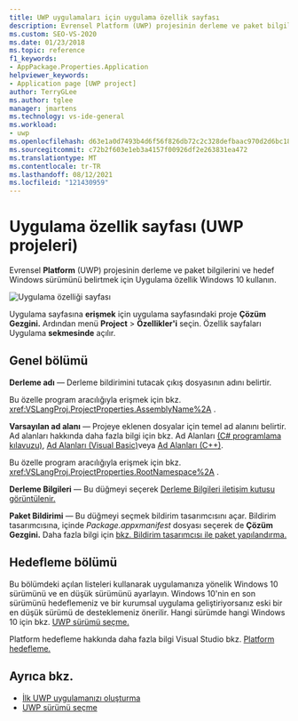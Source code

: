 ```yaml
---
title: UWP uygulamaları için uygulama özellik sayfası
description: Evrensel Platform (UWP) projesinin derleme ve paket bilgilerini ve hedef Windows belirtmek için Uygulama sayfasını kullanmayı Windows 10 öğrenin.
ms.custom: SEO-VS-2020
ms.date: 01/23/2018
ms.topic: reference
f1_keywords:
- AppPackage.Properties.Application
helpviewer_keywords:
- Application page [UWP project]
author: TerryGLee
ms.author: tglee
manager: jmartens
ms.technology: vs-ide-general
ms.workload:
- uwp
ms.openlocfilehash: d63e1a0d7493b4d6f56f826db72c2c328defbaac970d2d6bc18ca8b42b339c92
ms.sourcegitcommit: c72b2f603e1eb3a4157f00926df2e263831ea472
ms.translationtype: MT
ms.contentlocale: tr-TR
ms.lasthandoff: 08/12/2021
ms.locfileid: "121430959"
---
```

# <a name="application-property-page-uwp-projects"></a>Uygulama özellik sayfası (UWP projeleri)

Evrensel **Platform** (UWP) projesinin derleme ve paket bilgilerini ve hedef Windows sürümünü belirtmek için Uygulama özellik Windows 10 kullanın.

![Uygulama özelliği sayfası](media/application-page-uwp.png)

Uygulama sayfasına **erişmek** için uygulama sayfasındaki proje **Çözüm Gezgini.** Ardından menü **Project**  >  **Özellikler'i** seçin. Özellik sayfaları Uygulama **sekmesinde** açılır.

## <a name="general-section"></a>Genel bölümü

**Derleme adı** &mdash; Derleme bildirimini tutacak çıkış dosyasının adını belirtir.

Bu özelle program aracılığıyla erişmek için bkz. <xref:VSLangProj.ProjectProperties.AssemblyName%2A> .

**Varsayılan ad alanı** &mdash; Projeye eklenen dosyalar için temel ad alanını belirtir. Ad alanları hakkında daha fazla bilgi için bkz. Ad Alanları [(C# programlama kılavuzu)](/dotnet/csharp/programming-guide/namespaces/), [Ad Alanları (Visual Basic)](/dotnet/visual-basic/programming-guide/program-structure/namespaces)veya [Ad Alanları (C++)](/cpp/cpp/namespaces-cpp).

Bu özelle program aracılığıyla erişmek için bkz. <xref:VSLangProj.ProjectProperties.RootNamespace%2A> .

**Derleme Bilgileri** &mdash; Bu düğmeyi seçerek [Derleme Bilgileri iletişim kutusu görüntülenir.](../../ide/reference/assembly-information-dialog-box.md)

**Paket Bildirimi** &mdash; Bu düğmeyi seçmek bildirim tasarımcısını açar. Bildirim tasarımcısına, içinde _Package.appxmanifest_ dosyası seçerek de **Çözüm Gezgini.** Daha fazla bilgi için [bkz. Bildirim tasarımcısı ile paket yapılandırma.](/windows/msix/package/packaging-uwp-apps#configure-your-project)

## <a name="targeting-section"></a>Hedefleme bölümü

Bu bölümdeki açılan listeleri kullanarak uygulamanıza yönelik Windows 10 sürümünü ve en düşük sürümünü ayarlayın. Windows 10'nin en son sürümünü hedeflemeniz ve bir kurumsal uygulama geliştiriyorsanız eski bir en düşük sürümü de desteklemeniz önerilir. Hangi sürümde hangi Windows 10 için bkz. [UWP sürümü seçme.](/windows/uwp/updates-and-versions/choose-a-uwp-version)

Platform hedefleme hakkında daha fazla bilgi Visual Studio bkz. [Platform hedefleme.](/visualstudio/productinfo/vs2017-compatibility-vs#platform-targeting)

## <a name="see-also"></a>Ayrıca bkz.

- [İlk UWP uygulamanızı oluşturma](/windows/uwp/get-started/your-first-app)
- [UWP sürümü seçme](/windows/uwp/updates-and-versions/choose-a-uwp-version)
